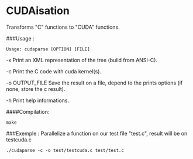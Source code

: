 # CUDAisation
Transforms "C" functions to "CUDA" functions.


###Usage :
```
Usage: cudaparse [OPTION] [FILE]
```
-x     Print an XML representation of the tree (build from ANSI-C).

-c     Print the C code with cuda kernel(s).

-o OUTPUT_FILE     Save the result on a file, depend to the prints options (if none, store the c result).

-h   Print help informations.

####Compilation:
```
make
```

###Exemple :
Parallelize a function on our test file "test.c", result will be on testcuda.c
```
./cudaparse -c -o test/testcuda.c test/test.c
```
